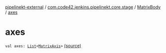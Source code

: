 [pipelinekt-external](../../index.md) / [com.code42.jenkins.pipelinekt.core.stage](../index.md) / [MatrixBody](index.md) / [axes](./axes.md)

# axes

`val axes: `[`List`](https://kotlinlang.org/api/latest/jvm/stdlib/kotlin.collections/-list/index.html)`<`[`MatrixAxis`](../-matrix-axis/index.md)`>` [(source)](https://github.com/code42/pipelinekt/tree/master/core/src/main/kotlin/com/code42/jenkins/pipelinekt/core/stage/MatrixBody.kt#L13)